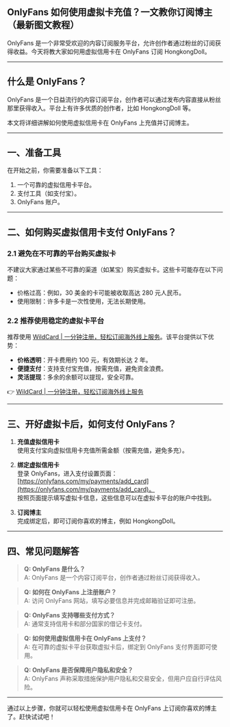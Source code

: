 ## OnlyFans 如何使用虚拟卡充值？一文教你订阅博主（最新图文教程）

OnlyFans 是一个非常受欢迎的内容订阅服务平台，允许创作者通过粉丝的订阅获得收益。今天将教大家如何用虚拟信用卡在 OnlyFans 订阅 HongkongDoll。

---

## 什么是 OnlyFans？

OnlyFans 是一个日益流行的内容订阅平台，创作者可以通过发布内容直接从粉丝那里获得收入。平台上有许多优质的创作者，比如 HongkongDoll 等。

本文将详细讲解如何使用虚拟信用卡在 OnlyFans 上充值并订阅博主。

---

## 一、准备工具

在开始之前，你需要准备以下工具：

1. 一个可靠的虚拟信用卡平台。
2. 支付工具（如支付宝）。
3. OnlyFans 账户。

---

## 二、如何购买虚拟信用卡支付 OnlyFans？

### 2.1 避免在不可靠的平台购买虚拟卡

不建议大家通过某些不可靠的渠道（如某宝）购买虚拟卡。这些卡可能存在以下问题：

- 价格过高：例如，30 美金的卡可能被收取高达 280 元人民币。
- 使用限制：许多卡是一次性使用，无法长期使用。

### 2.2 推荐使用稳定的虚拟卡平台

推荐使用 [WildCard | 一分钟注册，轻松订阅海外线上服务](https://bit.ly/bewildcard)。该平台提供以下优势：

- **价格透明**：开卡费用约 100 元，有效期长达 2 年。
- **便捷支付**：支持支付宝充值，按需充值，避免资金浪费。
- **灵活提现**：多余的余额可以提现，安全可靠。

👉 [WildCard | 一分钟注册，轻松订阅海外线上服务](https://bit.ly/bewildcard)

---

## 三、开好虚拟卡后，如何支付 OnlyFans？

1. **充值虚拟信用卡**  
   使用支付宝向虚拟信用卡充值所需金额（按需充值，避免多充）。

2. **绑定虚拟信用卡**  
   登录 OnlyFans，进入支付设置页面：[https://onlyfans.com/my/payments/add_card](https://onlyfans.com/my/payments/add_card)。  
   按照页面提示填写虚拟卡信息，这些信息可以在虚拟卡平台的账户中找到。

3. **订阅博主**  
   完成绑定后，即可订阅你喜欢的博主，例如 HongkongDoll。

---

## 四、常见问题解答

> **Q: OnlyFans 是什么？**  
> A: OnlyFans 是一个内容订阅平台，创作者通过粉丝订阅获得收入。

> **Q: 如何在 OnlyFans 上注册账户？**  
> A: 访问 OnlyFans 网站，填写必要信息并完成邮箱验证即可注册。

> **Q: OnlyFans 支持哪些支付方式？**  
> A: 通常支持信用卡和部分国家的借记卡支付。

> **Q: 如何使用虚拟信用卡在 OnlyFans 上支付？**  
> A: 在可靠的虚拟卡平台获取虚拟卡后，绑定到 OnlyFans 支付界面即可使用。

> **Q: OnlyFans 是否保障用户隐私和安全？**  
> A: OnlyFans 声称采取措施保护用户隐私和交易安全，但用户应自行评估风险。

---

通过以上步骤，你就可以轻松使用虚拟信用卡在 OnlyFans 上订阅你喜欢的博主了。赶快试试吧！